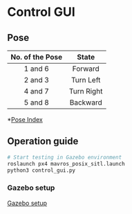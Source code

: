 # Control GUI

## Pose 
|No. of the Pose|State|
|:---:|:---:|
|1 and 6|Forward|
|2 and 3|Turn Left|
|4 and 7|Turn Right|
|5 and 8|Backward|

*[Pose Index](https://github.com/laitathei/ROS-based-delivery-drone/tree/main/PoseV2)

## Operation guide 

```bash 
# Start testing in Gazebo environment
roslaunch px4 mavros_posix_sitl.launch
python3 control_gui.py

```

### Gazebo setup
[Gazebo setup](https://github.com/laitathei/ROS-based-delivery-drone/tree/main/Simulation)
